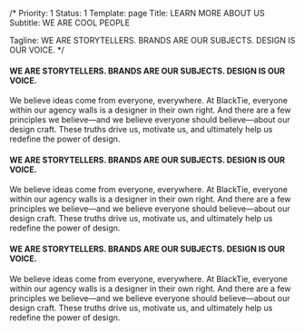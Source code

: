 /*
Priority: 1
Status: 1
Template: page
Title: LEARN MORE ABOUT US
Subtitle: WE ARE COOL PEOPLE

Tagline: WE ARE STORYTELLERS. BRANDS ARE OUR SUBJECTS. DESIGN IS OUR VOICE.
*/

<h4>WE ARE STORYTELLERS. BRANDS ARE OUR SUBJECTS. DESIGN IS OUR VOICE.</h4>
<p>We believe ideas come from everyone, everywhere. At BlackTie, everyone within our agency walls is a designer in their own right. And there are a few principles we believe—and we believe everyone should believe—about our design craft. These truths drive us, motivate us, and ultimately help us redefine the power of design.</p>

<h4>WE ARE STORYTELLERS. BRANDS ARE OUR SUBJECTS. DESIGN IS OUR VOICE.</h4>
<p>We believe ideas come from everyone, everywhere. At BlackTie, everyone within our agency walls is a designer in their own right. And there are a few principles we believe—and we believe everyone should believe—about our design craft. These truths drive us, motivate us, and ultimately help us redefine the power of design.</p>

<h4>WE ARE STORYTELLERS. BRANDS ARE OUR SUBJECTS. DESIGN IS OUR VOICE.</h4>
<p>We believe ideas come from everyone, everywhere. At BlackTie, everyone within our agency walls is a designer in their own right. And there are a few principles we believe—and we believe everyone should believe—about our design craft. These truths drive us, motivate us, and ultimately help us redefine the power of design.</p>
